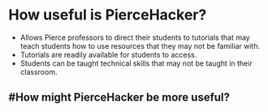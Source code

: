 # How useful is PierceHacker?
- Allows Pierce professors to direct their students to tutorials that may teach students how to use resources 
that they may not be familiar with.
- Tutorials are readily available for students to access.
- Students can be taught technical skills that may not be taught in their classroom.

#How might PierceHacker be more useful?
- 
